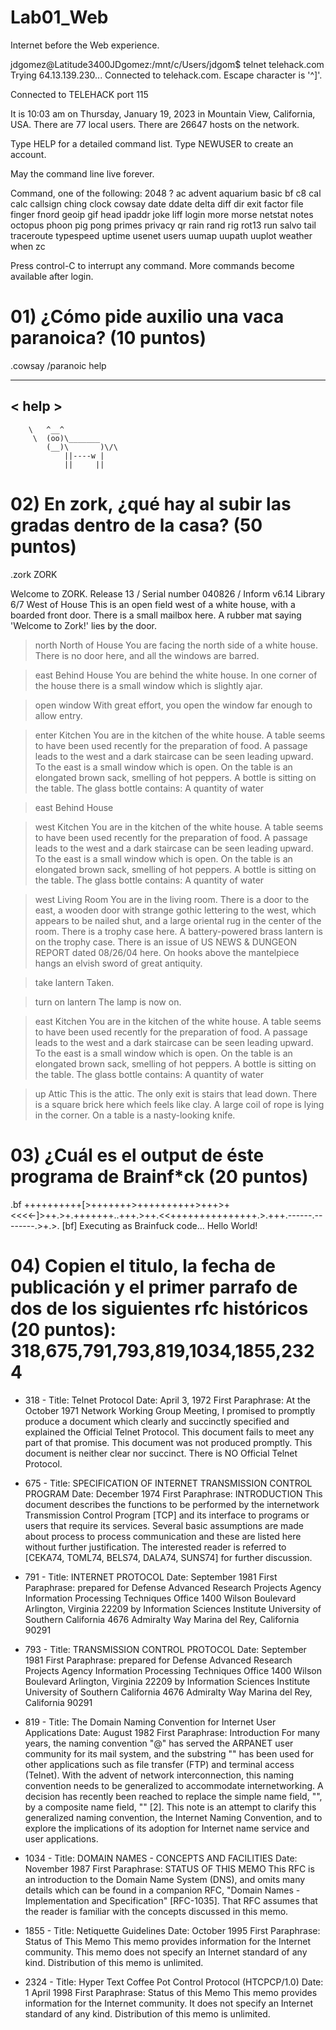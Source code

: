 # Lab01_Web
Internet before the Web experience.

jdgomez@Latitude3400JDgomez:/mnt/c/Users/jdgom$ telnet telehack.com
Trying 64.13.139.230...
Connected to telehack.com.
Escape character is '^]'.

Connected to TELEHACK port 115

It is 10:03 am on Thursday, January 19, 2023 in Mountain View, California, USA.
There are 77 local users. There are 26647 hosts on the network.

  Type HELP for a detailed command list.
  Type NEWUSER to create an account.

May the command line live forever.

Command, one of the following:
  2048         ?            ac           advent       aquarium     basic
  bf           c8           cal          calc         callsign     ching
  clock        cowsay       date         ddate        delta        diff
  dir          exit         factor       file         finger       fnord
  geoip        gif          head         ipaddr       joke         liff
  login        more         morse        netstat      notes        octopus
  phoon        pig          pong         primes       privacy      qr
  rain         rand         rig          rot13        run          salvo
  tail         traceroute   typespeed    uptime       usenet       users
  uumap        uupath       uuplot       weather      when         zc

Press control-C to interrupt any command.
More commands become available after login.

# 01) ¿Cómo pide auxilio una vaca paranoica? (10 puntos)
.cowsay /paranoic help
 ______
< help >
 ------
        \   ^__^
         \  (oo)\_______
            (__)\       )\/\
                ||----w |
                ||     ||

# 02) En zork, ¿qué hay al subir las gradas dentro de la casa? (50 puntos)

.zork
ZORK

Welcome to ZORK.
Release 13 / Serial number 040826 / Inform v6.14 Library 6/7
West of House
This is an open field west of a white house, with a boarded front door.
There is a small mailbox here.
A rubber mat saying 'Welcome to Zork!' lies by the door.

>north
North of House
You are facing the north side of a white house.  There is no door here,
and all the windows are barred.

>east
Behind House
You are behind the white house.  In one corner of the house there is a
small window which is slightly ajar.

>open window
With great effort, you open the window far enough to allow entry.

>enter
Kitchen
You are in the kitchen of the white house.  A table seems to have been
used recently for the preparation of food.  A passage leads to the west
and a dark staircase can be seen leading upward.  To the east is a small
window which is open.
On the table is an elongated brown sack, smelling of hot peppers.
A bottle is sitting on the table.
The glass bottle contains:
 A quantity of water

>east
Behind House

>west
Kitchen
You are in the kitchen of the white house.  A table seems to have been
used recently for the preparation of food.  A passage leads to the west
and a dark staircase can be seen leading upward.  To the east is a small
window which is open.
On the table is an elongated brown sack, smelling of hot peppers.
A bottle is sitting on the table.
The glass bottle contains:
 A quantity of water

>west
Living Room
You are in the living room.  There is a door to the east, a wooden door
with strange gothic lettering to the west, which appears to be nailed
shut, and a large oriental rug in the center of the room.
There is a trophy case here.
A battery-powered brass lantern is on the trophy case.
There is an issue of US NEWS & DUNGEON REPORT dated 08/26/04 here.
On hooks above the mantelpiece hangs an elvish sword of great antiquity.

>take lantern
Taken.

>turn on lantern
The lamp is now on.

>east
Kitchen
You are in the kitchen of the white house.  A table seems to have been
used recently for the preparation of food.  A passage leads to the west
and a dark staircase can be seen leading upward.  To the east is a small
window which is open.
On the table is an elongated brown sack, smelling of hot peppers.
A bottle is sitting on the table.
The glass bottle contains:
 A quantity of water

>up
Attic
This is the attic. The only exit is stairs that lead down.
There is a square brick here which feels like clay.
A large coil of rope is lying in the corner.
On a table is a nasty-looking knife.

# 03) ¿Cuál es el output de éste programa de Brainf*ck (20 puntos)

.bf ++++++++++[>+++++++>++++++++++>+++>+<<<<-]>++.>+.+++++++..+++.>++.<<+++++++++++++++.>.+++.------.--------.>+.>.
[bf] Executing as Brainfuck code...
Hello World!

# 04) Copien el titulo, la fecha de publicación y el primer parrafo de dos de los siguientes rfc históricos (20 puntos): 318,675,791,793,819,1034,1855,2324

- 318 -
Title: Telnet Protocol
Date: April 3, 1972
First Paraphrase: At the October 1971 Network Working Group Meeting, I promised to
promptly produce a document which clearly and succinctly specified
and explained the Official Telnet Protocol.  This document fails to
meet any part of that promise.  This document was not produced
promptly.  This document is neither clear nor succinct.  There is NO
Official Telnet Protocol.

- 675 -
Title: SPECIFICATION OF INTERNET TRANSMISSION CONTROL PROGRAM
Date: December 1974
First Paraphrase: INTRODUCTION
This document describes the functions to be performed by the
internetwork Transmission Control Program [TCP] and its interface to
programs or users that require its services. Several basic
assumptions are made about process to process communication and these
are listed here without further justification. The interested reader
is referred to [CEKA74, TOML74, BELS74, DALA74, SUNS74] for further
discussion.

- 791 -
Title: INTERNET PROTOCOL
Date: September 1981
First Paraphrase: prepared for
Defense Advanced Research Projects Agency
Information Processing Techniques Office
            1400 Wilson Boulevard
        Arlington, Virginia  22209
                by
    Information Sciences Institute
University of Southern California
        4676 Admiralty Way
Marina del Rey, California  90291

- 793 -
Title: TRANSMISSION CONTROL PROTOCOL
Date: September 1981
First Paraphrase: prepared for
Defense Advanced Research Projects Agency
Information Processing Techniques Office
            1400 Wilson Boulevard
        Arlington, Virginia  22209
                by
    Information Sciences Institute
University of Southern California
        4676 Admiralty Way
Marina del Rey, California  90291

- 819 -
Title: The Domain Naming Convention for Internet User Applications
Date: August 1982
First Paraphrase: Introduction
For many years, the naming convention "<user>@<host>" has served the
ARPANET user community for its mail system, and the substring
"<host>" has been used for other applications such as file transfer
(FTP) and terminal access (Telnet).  With the advent of network
interconnection, this naming convention needs to be generalized to
accommodate internetworking.  A decision has recently been reached to
replace the simple name field, "<host>", by a composite name field,
"<domain>" [2].  This note is an attempt to clarify this generalized
naming convention, the Internet Naming Convention, and to explore the
implications of its adoption for Internet name service and user
applications.

- 1034 -
Title: DOMAIN NAMES - CONCEPTS AND FACILITIES
Date: November 1987
First Paraphrase: STATUS OF THIS MEMO
This RFC is an introduction to the Domain Name System (DNS), and omits
many details which can be found in a companion RFC, "Domain Names -
Implementation and Specification" [RFC-1035].  That RFC assumes that the
reader is familiar with the concepts discussed in this memo.

- 1855 -
Title: Netiquette Guidelines
Date: October 1995
First Paraphrase: Status of This Memo
This memo provides information for the Internet community.  This memo
does not specify an Internet standard of any kind.  Distribution of
this memo is unlimited.

- 2324 -
Title: Hyper Text Coffee Pot Control Protocol (HTCPCP/1.0)
Date: 1 April 1998
First Paraphrase: Status of this Memo
This memo provides information for the Internet community.  It does
not specify an Internet standard of any kind.  Distribution of this
memo is unlimited.

